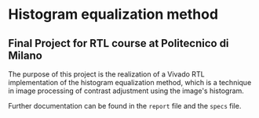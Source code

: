 # Histogram equalization method

## Final Project for RTL course at Politecnico di Milano

The purpose of this project is the realization of a Vivado RTL implementation of the histogram equalization method, which is a technique in image processing of contrast adjustment using the image's histogram. 

Further documentation can be found in the `report` file and the `specs` file.
